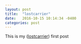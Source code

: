 ```yaml
---
layout: post
title:  "lostcarrier"
date:   2016-10-15 10:14:34 -0400
categories: post
---
```

This is my ([lostcarrier][lostcarrier-site]) first post

[lostcarrier-site]: https://lostcarrier.github.io/
